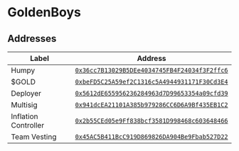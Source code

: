 # GoldenBoys

## Addresses

| Label | Address |
|---|---|
| Humpy | [`0x36cc7B13029B5DEe4034745FB4F24034f3F2ffc6`](https://basescan.org/address/0x36cc7b13029b5dee4034745fb4f24034f3f2ffc6) |
| $GOLD | [`0xbeFD5C25A59ef2C1316c5A4944931171F30Cd3E4`](https://basescan.org/address/0xbeFD5C25A59ef2C1316c5A4944931171F30Cd3E4) |
| Deployer | [`0x5612dE655956236284963d7D99653354a09cfd39`](https://basescan.org/address/0x5612de655956236284963d7d99653354a09cfd39) |
| Multisig | [`0x941dcEA21101A385b979286CC6D6A9Bf435EB1C2`](https://app.safe.global/home?safe=base:0x941dcEA21101A385b979286CC6D6A9Bf435EB1C2) |
| Inflation Controller | [`0x2b55CEd05e9Ff838bcf3581D998468c603648466`](https://basescan.org/address/0x2b55ced05e9ff838bcf3581d998468c603648466) |
| Team Vesting | [`0x45AC5B411BcC919D869826DA904Be9Fbab527D22`](https://basescan.org/address/0x45ac5b411bcc919d869826da904be9fbab527d22) |
